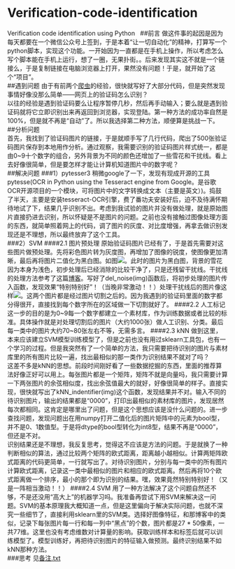 # Verification-code-identification
Verification code identification using Python  
##前言
做这件事的起因是因为每天都要在一个微信公众号上签到，于是本着“让一切自动化”的精神，打算写一个python脚本，实现这个功能。一开始因为一直都是在手机上操作，所以考虑怎么写个脚本能在手机上运行，想了一圈，无果扑街。。后来发现其实这不就是一个链接么，于是复制链接在电脑浏览器上打开，果然没有问题！于是，就开始了这个“项目”。<br>
##遇到问题
由于有前两个[爬虫](https://github.com/shenmilanzi/small-tool)的经验，很快就写好了大部分代码，但是突然发现事情好像没那么简单——网页上的验证码怎么识别？<br>
以往的经验是遇到验证码要么让程序暂停几秒，然后再手动输入；要么就是遇到验证码就将它立即识别出来再返回到浏览器，实现登陆。第一种方法的成功率自然是100%，但是就不再是“自动”了。所以我选择第二种方法，顺便算是挑战一下。<br>
##分析问题  
首先，我找到了验证码图片的链接，于是就顺手写了几行代码，爬出了500张验证码图片保存到本地用作分析。通过观察，我需要识别的验证码图片样式统一，都是由0~9十个数字的组合，另外背景为不同的颜色还增加了一些雪花和干扰线。看上去好像很简单，但是要怎样才能让计算机知道图片中的数字呢？<br>
##解决问题
###1）pytesser3
稍微google了一下，发现有现成开源的工具pytesse(OCR in Python using the Tesseract engine from Google。是谷歌OCR开源项目的一个模块，可将图片中的文字转换成文本（主要是英文）)。捣鼓了半天，主要是安装tesseract-OCR引擎，费了番功夫安装好后，迫不及待满怀期待地试了下，结果几乎识别不出。考虑到我试验的图片并没有做处理，就是原始图片直接扔进去识别，所以怀疑是不是图片的问题。之前也没有接触过图像处理方面的东西，就简单照着网上的代码，调了图片的灰度、对比度增强，再拿去做识别发现还是不理想，所以最终放弃了这个工具。<br>
###2）SVM
####2.1 图片预处理
原始验证码图片已经有了，于是首先需要对这些图片做预处理。先将彩色图片转为灰度图，再增加了图像的锐度，使图像更加清晰，最后再将图片二值化为黑白图。如图![](https://github.com/shenmilanzi/Verification-code-identification/blob/master/01.png)。此时的图片为黑白图，背景的雪花因为本身为浅色，初步处理后已经消除的比较干净了，只是还残留干扰线。干扰线的处理方法参考了这篇[博客](http://www.cnblogs.com/beer/p/5672678.html)。写好了del_noise(img)函数后，将初步处理的图片传入函数，发现效果“特别特别好”！（当晚非常激动！！）处理干扰线后的图片像这样![](https://github.com/shenmilanzi/Verification-code-identification/blob/master/8-3.png)。这两个图片都是经过图片切割之后的。因为我遇到的验证码里面的数字都分得很开，直接找到每个数字所在的区域做一下切割就好了。
####2.2 人工标记
这一步的目的是为0~9每一个数字都建立一个素材库，作为训练数据或者比较的标准。具体操作就是对处理切割后的图片（大约1000张）做人工识别、分类。最后每一类中的图片大约70~80张左右不等，无需多言。
####2.3 kNN
做到这里，本来应该建立SVM模型训练模型了，但是之前也没有用过sklearn工具包，也有一个学习的过程。但是我突然有了一个简单的方法，我只需要把待识别的图片与素材库里的所有图片比较一遍，找出最相似的那一类作为识别结果不就对了吗？<br>
这差不多是kNN的思想。前段时间刚好看了一些数据挖掘的东西，里面的推荐算法好像正好可以用上。每张图片都是一个矩阵，矩阵不就是向量吗，我只需要计算一下两张图片的余弦相似度，找出余弦值最大的就好，好像很简单的样子。直接实现，很快就写出了kNN_indentifier(img)这个函数，发现结果并不对。输入不同的待识别图片，输出的结果都是“0000”，打印出最相似的素材库的图片，发现居然每次都相同。这肯定是哪里出了问题，但是这个思想应该是没什么问题的。进一步查找问题，发现问题出在用numpy打开二值化后的图片矩阵中的元素为bool型，并不是0、1数值型。于是将dtype的bool型转化为int8型，结果不再是“0000”，但还是不对。<br>
识别结果还是不理想，我反复思考，觉得这不应该是方法的问题。于是就换了一种判断相似的算法，通过比较两个矩阵的欧式距离，距离越小越相似。计算两矩阵欧式距离的代码更简单，一行就写出了。对待识别图片，分别与每一类中的所有图片计算欧式距离，记录这一类中最相似的图片和相应的欧式距离。然后再将10个欧式距离做一个排序，最小的那个即为识别的结果。嘿，效果竟然特别特别好！（又是一阵相当激动！！）
####2.4 SVM
用了一种方法解决了这个问题自然还不够，不是还没用“高大上”的机器学习吗。我准备再尝试下用SVM来解决这一问题。SVM的基本原理我大概知道一点，但是这里偏向于解决实际问题，也就不深究一些细节了，直接利用sklearn里的SVM类。选择好图像特征，和那博客中的类似，记录下每张图片每一行和每一列中“黑点”的个数，图片都是27 * 50像素，一共77维。这里也没有考虑维数对计算量的影响。获取训练样本和标签后就可以训练模型了。模型训练好，再把待识别图片的特征输入做预测。最终识别结果不如kNN那种方法。<br>
###思考
见[备注.txt](https://github.com/shenmilanzi/Verification-code-identification/blob/master/%E5%A4%87%E6%B3%A8.txt)
